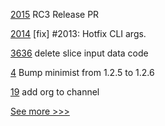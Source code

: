 
[2015](https://github.com/hyperledger/iroha/pull/2015) RC3 Release PR

[2014](https://github.com/hyperledger/iroha/pull/2014) [fix] #2013: Hotfix CLI args.

[3636](https://github.com/hyperledger/besu/pull/3636) delete slice input data code

[4](https://github.com/hyperledger-labs/keyhole-fabric-api-gateway/pull/4) Bump minimist from 1.2.5 to 1.2.6

[19](https://github.com/hyperledger-labs/hlf-connector/pull/19) add org to channel


[See more >>>](https://start-here.hyperledger.org/pull-requests)
